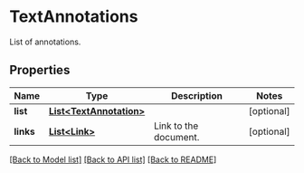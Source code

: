 ﻿
# TextAnnotations
List of annotations.

## Properties
Name | Type | Description | Notes
------------ | ------------- | ------------- | -------------
**list** | [**List&lt;TextAnnotation&gt;**](TextAnnotation.md) |  | [optional]
**links** | [**List&lt;Link&gt;**](Link.md) | Link to the document. | [optional]


[[Back to Model list]](../../README.md#documentation-for-models) [[Back to API list]](../../README.md#documentation-for-api-endpoints) [[Back to README]](../../README.md)



